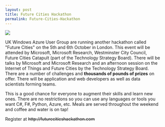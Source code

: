 ```yaml
---
layout: post
title: Future Cities Hackathon
permalink: Future-Cities-Hackathon
---
```


![](/winappsldn/images/LondonCitySkylinetxt2_plus_lumia1020.png)

UK Windows Azure User Group are running another hackathon called "Future Cities" on the 5th and 6th October in London. This event will be attended by Microsoft, Microsoft Research, Westminster City Council, Future Cities Catapult (part of the Technology Strategy Board). There will be talks by Microsoft and Microsoft Research and an afternoon session on the Internet of Things and Future Cities by the Technology Strategy Board.  
There are a number of challenges and **thousands of pounds of prizes** on offer. There will be application and web developers as well as data scientists forming teams.

This is a good chance for everyone to augment their skills and learn new ones. There are no restrictions so you can use any languages or tools you want C#, F#, Python, Azure, etc. Meals are served throughout the weekend and coffee and water is on tap!

Register at ~~http&#58;&#47;&#47;futurecitieshackathon.com~~
